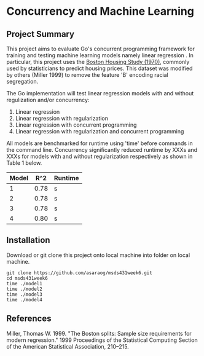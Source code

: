 # Concurrency and Machine Learning

## Project Summary

This project aims to evaluate Go's concurrent programming framework for training and testing machine learning models namely linear regression . In particular, this project uses the [Boston Housing Study (1970)](http://lib.stat.cmu.edu/datasets/boston), commonly used by statisticians to predict housing prices. This dataset was modified by others (Miller 1999) to remove the feature 'B' encoding racial segregation.

The Go implementation will test linear regression models with and without regulization and/or concurrency:

1. Linear regression
2. Linear regression with regularization
3. Linear regression with concurrent programming
4. Linear regression with regularization and concurrent programming

All models are benchmarked for runtime using 'time' before commands in the command line. Concurrency significantly reduced runtime by XXXs and XXXs for models with and without regularization respectively as shown in Table 1 below.

| Model  | R^2     | Runtime | 
| ------ | ------- | ------- | 
| 1      |   0.78  |    s    |
| 2      |   0.78  |    s    |
| 3      |   0.78  |    s    |
| 4      |   0.80  |    s    |

## Installation

Download or git clone this project onto local machine into folder on local machine.
```
git clone https://github.com/asaraog/msds431week6.git
cd msds431week6
time ./model1
time ./model2
time ./model3
time ./model4

```

## References

Miller, Thomas W. 1999. "The Boston splits: Sample size requirements for modern regression." 1999 Proceedings of the Statistical Computing Section of the American Statistical Association, 210–215.

